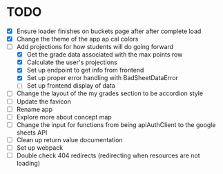# TODO
- [x] Ensure loader finishes on buckets page after after complete load
- [x] Change the theme of the app ap cal colors
- [ ] Add projections for how students will do going forward 
    - [x] Get the grade data associated with the max points row
    - [x] Calculate the user's projections
    - [x] Set up endpoint to get info from frontend
    - [x] Set up proper error handling with BadSheetDataError
    - [ ] Set up frontend display of data
- [ ] Change the layout of the my grades section to be accordion style
- [ ] Update the favicon
- [ ] Rename app
- [ ] Explore more about concept map
- [ ] Change the input for functions from being apiAuthClient to the google sheets API
- [ ] Clean up return value documentation
- [ ] Set up webpack
- [ ] Double check 404 redirects (redirecting when resources are not loading)